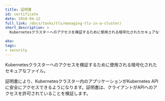 ```yaml
---
title: 証明書
id: certificate
date: 2018-04-12
full_link: /docs/tasks/tls/managing-tls-in-a-cluster/
short_description: >
  Kubernetesクラスターへのアクセスを検証するために使用される暗号化されたセキュアなファイル。

aka: 
tags:
- security
---
```

 Kubernetesクラスターへのアクセスを検証するために使用される暗号化されたセキュアなファイル。
 
<!--more--> 

証明書により、Kubernetesクラスター内のアプリケーションがKubernetes APIに安全にアクセスできるようになります。証明書は、クライアントがAPIへのアクセスを許可されていることを検証します。
